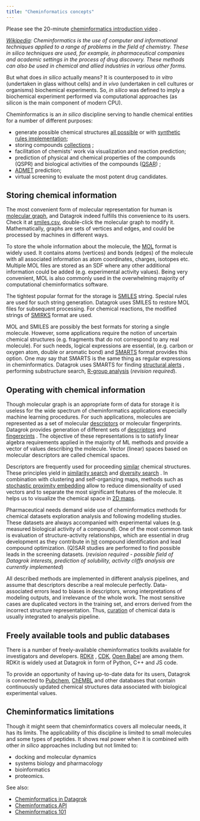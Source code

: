 ```yaml
---
title: "Cheminformatics concepts"
---
```


Please see the
20-minute [cheminformatics introduction video](https://www.youtube.com/watch?v=yM0ums_ur78&ab_channel=JeremyYang-Datascience%2Cetc)
.

*[Wikipedia](https://en.wikipedia.org/wiki/Cheminformatics): Cheminformatics is the use of computer and informational
techniques applied to a range of problems in the field of chemistry. These in silico techniques are used, for example,
in pharmaceutical companies and academic settings in the process of drug discovery. These methods can also be used in
chemical and allied industries in various other forms.*

But what does *in silico* actually means? It is counterposed to *in vitro* (undertaken in glass without cells) and *in
vivo* (undertaken in cell cultures or organisms) biochemical experiments. So, *in silico* was defined to imply a
biochemical experiment performed via computational approaches (as silicon is the main component of modern CPU).

Cheminformatics is an *in silico* discipline serving to handle chemical entities for a number of different purposes:

- generate possible chemical structures [all possible](https://gdb.unibe.ch/downloads/) or
  with [synthetic rules implementation](https://cactus.nci.nih.gov/download/savi_download/);
- storing
  compounds [collections](https://www.merckgroup.com/en/research/open-innovation/biopharma-open-innovation-portal/open-compound-sourcing.html)
  ;
- facilitation of chemists' work via visualization and reaction prediction;
- prediction of physical and chemical properties of the compounds (QSPR) and biological activities of the
  compounds ([QSAR](https://en.wikipedia.org/wiki/Quantitative_structure%E2%80%93activity_relationship))
  ;
- [ADMET](https://en.wikipedia.org/wiki/ADME) prediction;
- virtual screening to evaluate the most potent drug candidates.

## Storing chemical information

The most convenient form of molecular representation for human
is [molecular graph](https://en.wikipedia.org/wiki/Molecular_graph), and Datagrok indeed fulfills this convenience to
its users. Check it at [smiles.csv](https://public.datagrok.ai/f/Demo.TestJobs.Files.DemoFiles/chem/smiles.csv),
double-click the molecular graph to modify it. Mathematically, graphs are sets of vertices and edges, and could be
processed by machines in different ways.

To store the whole information about the molecule, the [MOL](http://c4.cabrillo.edu/404/ctfile.pdf)
format is widely used. It contains atoms (vertices) and bonds (edges) of the molecule with all associated information as
atom coordinates, charges, isotopes etc. Multiple MOL files are stored as an SDF where any other additional information
could be added (e.g. experimental activity values). Being very convenient, MOL is also commonly used in the overwhelming
majority of computational cheminformatics software.

The tightest popular format for the storage is [SMILES](https://www.daylight.com/dayhtml/doc/theory/theory.smiles.html)
string. Special rules are used for such string generation. Datagrok uses SMILES to restore MOL files for subsequent
processing. For chemical reactions, the modified strings
of [SMIRKS](https://www.daylight.com/dayhtml/doc/theory/theory.smirks.html) format are used.

MOL and SMILES are possibly the best formats for storing a single molecule. However, some applications require the
notion of uncertain chemical structures (e.g. fragments that do not correspond to any real molecule). For such needs,
logical expressions are essential, (e.g. carbon or oxygen atom, double or aromatic bond)
and [SMARTS](https://www.daylight.com/dayhtml/doc/theory/theory.smarts.html) format provides this option. One may say
that SMARTS is the same thing as regular expressions in cheminformatics. Datagrok uses SMARTS for
finding [structural alerts](../../../datagrok/solutions/domains/chem/info-panels/structural-alerts.md)
, performing substructure
search, [R-group analysis](../../../datagrok/solutions/domains/chem/chem.md#r-groups-analysis) (*revision required*).

## Operating with chemical information

Though molecular graph is an appropriate form of data for storage it is useless for the wide spectrum of cheminformatics
applications especially machine learning procedures. For such applications, molecules are represented as a set of
molecular [descriptors](https://www.youtube.com/watch?v=0j1Eeexd1ig&ab_channel=ChemAxon) or molecular fingerprints.
Datagrok provides generation of different sets
of [descriptors](../../../datagrok/solutions/domains/chem/descriptors.md)
and [fingerprints](../../../datagrok/solutions/domains/chem/fingerprints.md)
. The objective of these representations is to satisfy linear algebra requirements applied in the majority of ML methods
and provide a vector of values describing the molecule. Vector (linear) spaces based on molecular descriptors are called
chemical spaces.

Descriptors are frequently used for proceeding [similar](https://en.wikipedia.org/wiki/Chemical_similarity) chemical
structures. These principles yield
in [similarity search](../../../datagrok/solutions/domains/chem/chem.md#similarity-and-diversity-search)
and [diversity search](../../../datagrok/solutions/domains/chem/chem.md#similarity-and-diversity-search)
. In combination with clustering and self-organizing maps, methods such
as [stochastic proximity embedding](../../../datagrok/solutions/domains/chem/chem.md#chemical-space)
allow to reduce dimensionality of used vectors and to separate the most significant features of the molecule. It helps
us to visualize the chemical space in [2D maps](https://public.datagrok.ai/script/c7e74227-ca12-5337-b7d0-8c4d1bacfbb9).

Pharmaceutical needs demand wide use of cheminformatics methods for chemical datasets exploration analysis and following
modelling studies. These datasets are always accompanied with experimental values (e.g. measured biological activity of
a compound). One of the most common task is evaluation of structure-activity relationships, which are essential in drug
development as they contribute in [hit](https://drugdevelopment.fi/drug-development/hit-to-lead/) compound
identification and lead compound optimization. (Q)SAR studies are performed to find possible leads in the screening
datasets. (*revision required - possible field of Datagrok interests, prediction of solubility, activity cliffs analysis
are currently implemented*)

All described methods are implemented in different analysis pipelines, and assume that descriptors describe a real
molecule perfectly. Data-associated errors lead to biases in descriptors, wrong interpretations of modeling outputs, and
irrelevance of the whole work. The most sensitive cases are duplicated vectors in the training set, and errors derived
from the incorrect structure representation.
Thus, [curation](../../../datagrok/solutions/domains/chem/chem.md#curation)
of chemical data is usually integrated to analysis pipeline.

## Freely available tools and public databases

There is a number of freely-available cheminformatics toolkits available for investigators and
developers. [RDKit](https://www.rdkit.org/docs/GettingStartedInPython.html)
, [CDK](https://cdk.github.io/), [Open Babel](https://openbabel.org/docs/) are among them. RDKit is widely used
at Datagrok in form of Python, C++ and JS code.

To provide an opportunity of having up-to-date data for its users, Datagrok is connected
to [Pubchem](https://pubchem.ncbi.nlm.nih.gov/), [ChEMBL](https://www.ebi.ac.uk/chembl/) and other databases that
contain continuously updated chemical structures data associated with biological experimental values.

## Cheminformatics limitations

Though it might seem that cheminformatics covers all molecular needs, it has its limits. The applicability of this
discipline is limited to small molecules and some types of peptides. It shows real power when it is combined with
other *in silico* approaches including but not limited to:

- docking and molecular dynamics
- systems biology and pharmacology
- bioinformatics
- proteomics.

See also:

- [Cheminformatics in Datagrok](https://datagrok.ai/cheminformatics)
- [Cheminformatics API](../../../datagrok/solutions/domains/chem/chem.md)
- [Cheminformatics 101](https://openbabel.org/docs/Cheminf101/index.html)
